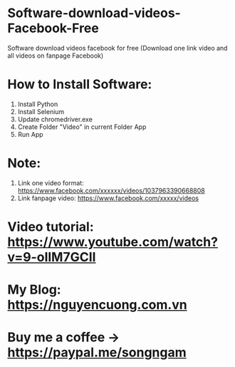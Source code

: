 # Software-download-videos-Facebook-Free
Software download videos facebook for free (Download one link video and all videos on fanpage Facebook)
# How to Install Software:
1. Install Python
2. Install Selenium
3. Update chromedriver.exe
4. Create Folder "Video" in current Folder App
5. Run App
# Note:
1. Link one video format: https://www.facebook.com/xxxxxx/videos/1037963390668808 
2. Link fanpage video: https://www.facebook.com/xxxxx/videos

# Video tutorial: https://www.youtube.com/watch?v=9-oIlM7GCII
# My Blog: https://nguyencuong.com.vn
# Buy me a coffee -> https://paypal.me/songngam
